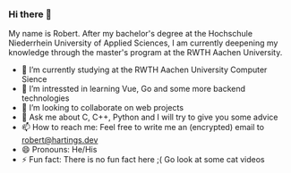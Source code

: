 ### Hi there 👋

My name is Robert. After my bachelor's degree at the Hochschule Niederrhein University of Applied Sciences, I am currently deepening my knowledge through the master's program at the RWTH Aachen University.

- 🔭 I’m currently studying at the RWTH Aachen University Computer Sience
- 🌱 I’m intressted in learning Vue, Go and some more backend technologies
- 👯 I’m looking to collaborate on web projects
- 💬 Ask me about C, C++, Python and I will try to give you some advice
- 📫 How to reach me: Feel free to write me an (encrypted) email to robert@hartings.dev
- 😄 Pronouns: He/His
- ⚡ Fun fact: There is no fun fact here ;( Go look at some cat videos
